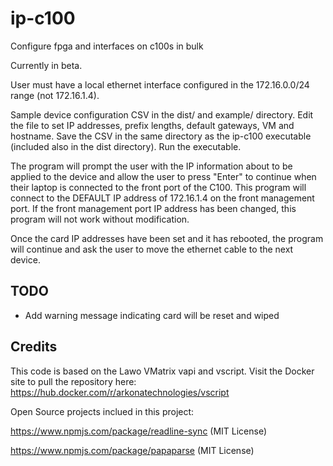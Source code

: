 # ip-c100
Configure fpga and interfaces on c100s in bulk

Currently in beta.  

User must have a local ethernet interface configured in the 172.16.0.0/24 range (not 172.16.1.4).

Sample device configuration CSV in the dist/ and example/ directory.  Edit the file to set IP addresses,
prefix lengths, default gateways, VM and hostname.  Save the CSV in the same directory as the ip-c100 executable
(included also in the dist directory).  Run the executable.

The program will prompt the user with the IP information about to be applied to the device and allow the user to 
press "Enter" to continue when their laptop is connected to the front port of the C100.  This program will connect
to the DEFAULT IP address of 172.16.1.4 on the front management port.  If the front management port IP address has
been changed, this program will not work without modification.

Once the card IP addresses have been set and it has rebooted, the program will continue and ask the user to move the 
ethernet cable to the next device.

## TODO
* Add warning message indicating card will be reset and wiped

## Credits

This code is based on the Lawo VMatrix vapi and vscript.  Visit the Docker site to pull the repository here:
https://hub.docker.com/r/arkonatechnologies/vscript


Open Source projects inclued in this project:

https://www.npmjs.com/package/readline-sync (MIT License)

https://www.npmjs.com/package/papaparse (MIT License)
